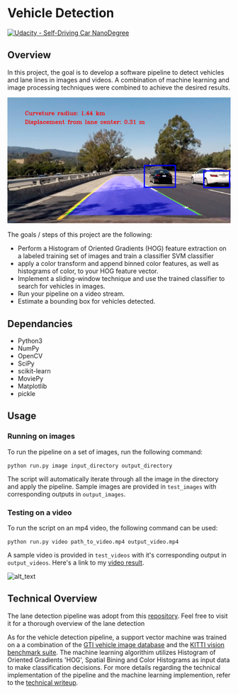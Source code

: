 # Vehicle Detection
[![Udacity - Self-Driving Car NanoDegree](https://s3.amazonaws.com/udacity-sdc/github/shield-carnd.svg)](http://www.udacity.com/drive)

[image1]: output_images/test4.jpg "sample output"
[image2]: output_videos/project_video_Trim.gif "output video"

## Overview

In this project, the goal is to develop a software pipeline to detect vehicles and lane lines in images and videos. A combination of machine learning and image processing techniques were combined to achieve the desired results.

![alt_text][image1]

The goals / steps of this project are the following:

* Perform a Histogram of Oriented Gradients (HOG) feature extraction on a labeled training set of images and train a classifier SVM classifier
* apply a color transform and append binned color features, as well as histograms of color, to your HOG feature vector. 
* Implement a sliding-window technique and use the trained classifier to search for vehicles in images.
* Run your pipeline on a video stream.
* Estimate a bounding box for vehicles detected.

## Dependancies

- Python3
- NumPy
- OpenCV
- SciPy
- scikit-learn
- MoviePy
- Matplotlib
- pickle


## Usage

### Running on images
To run the pipeline on a set of images, run the following command:
```
python run.py image input_directory output_directory
```
The script will automatically iterate through all the image in the directory and apply the pipeline. Sample images are provided in 
`test_images` with corresponding outputs in `output_images`.

### Testing on a video
To run the script on an mp4 video, the following command can be used:
```
python run.py video path_to_video.mp4 output_video.mp4
```
A sample video is provided in `test_videos` with it's corresponding output in `output_videos`. Here's a link to my [video result](output_videos/project_video.mp4).

![alt_text][image2]


## Technical Overview

The lane detection pipeline was adopt from this [repository](https://github.com/abdullaayyad96/CarND-Advanced-Lane-Lines). Feel free to visit it for a thorough overview of the lane detection 

As for the vehicle detection pipeline, a support vector machine was trained on a a combination of the [GTI vehicle image database](http://www.gti.ssr.upm.es/data/Vehicle_database.html) and the [KITTI vision benchmark suite](http://www.cvlibs.net/datasets/kitti/). The machine learning algorithim utilizes Histogram of Oriented Gradients 'HOG', Spatial Bining and Color Histograms as input data to make classification decisions. For more details regarding the technical implementation of the pipeline and the machine learning implemention, refer to the [technical writeup](technical_writeup.md).


